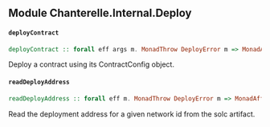 ## Module Chanterelle.Internal.Deploy

#### `deployContract`

``` purescript
deployContract :: forall eff args m. MonadThrow DeployError m => MonadAsk DeployConfig m => MonadAff (console :: CONSOLE, eth :: ETH, fs :: FS | eff) m => TransactionOptions NoPay -> ContractConfig args -> m Address
```

Deploy a contract using its ContractConfig object.

#### `readDeployAddress`

``` purescript
readDeployAddress :: forall eff m. MonadThrow DeployError m => MonadAff (fs :: FS | eff) m => FilePath -> BigNumber -> m Address
```

Read the deployment address for a given network id from the solc artifact.


